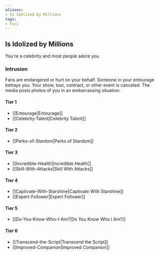 ```yaml
---
aliases:
- Is Idolized by Millions
tags:
- Foci
---
```


  
## Is Idolized by Millions  
You're a celebrity and most people adore you.  
 ### Intrusion  
Fans are endangered or hurt on your behalf. Someone in your entourage betrays you. Your show, tour, contract, or other event is canceled. The media posts photos of you in an embarrassing situation.   
#### Tier 1    
* [[Entourage|Entourage]]  
* [[Celebrity-Talent|Celebrity Talent]]  
#### Tier 2    
* [[Perks-of-Stardom|Perks of Stardom]]  
#### Tier 3    
  - [[Incredible-Health|Incredible Health]]  
  - [[Skill-With-Attacks|Skill With Attacks]]  
#### Tier 4    
* [[Captivate-With-Starshine|Captivate With Starshine]]  
* [[Expert-Follower|Expert Follower]]  
#### Tier 5    
* [[Do-You-Know-Who-I-Am?|Do You Know Who I Am?]]  
#### Tier 6    
  - [[Transcend-the-Script|Transcend the Script]]  
  - [[Improved-Companion|Improved Companion]]